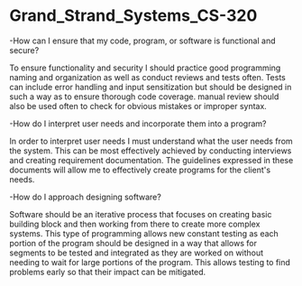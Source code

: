 # Grand_Strand_Systems_CS-320


-How can I ensure that my code, program, or software is functional and secure?

To ensure functionality and security I should practice good programming naming and organization as well as conduct reviews and tests often.
Tests can include error handling and input sensitization but should be designed in such a way as to ensure thorough code coverage. manual review should 
also be used often to check for obvious mistakes or improper syntax.


-How do I interpret user needs and incorporate them into a program?

In order to interpret user needs I must understand what the user needs from the system. This can be most effectively achieved by conducting interviews
and creating requirement documentation. The guidelines expressed in these documents will allow me to effectively create programs for the client's needs.


-How do I approach designing software?

Software should be an iterative process that focuses on creating basic building block and then working from there to create more complex systems.
This type of programming allows new constant testing as each portion of the program should be designed in a way that allows for segments to be tested
and integrated as they are worked on without needing to wait for large portions of the program. This allows testing to find problems early so that 
their impact can be mitigated.
